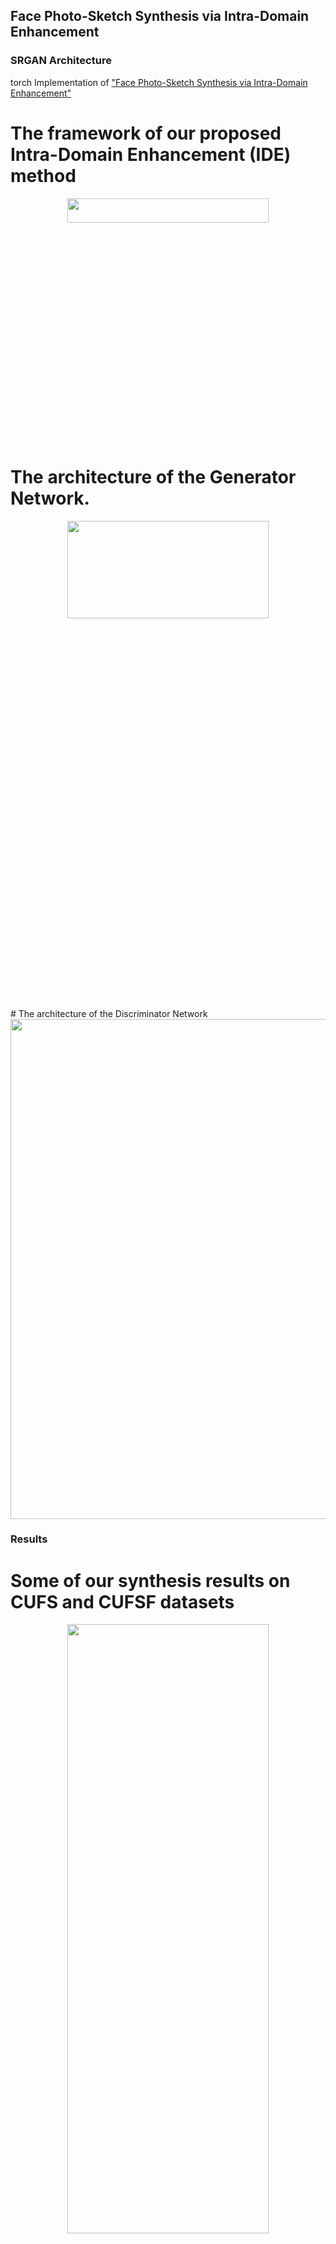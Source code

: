 ## Face Photo-Sketch Synthesis via Intra-Domain Enhancement


### SRGAN Architecture
torch Implementation of ["Face Photo-Sketch Synthesis via Intra-Domain Enhancement"](https://github.com/shenhaiyoualn/idesketch)

# The framework of our proposed Intra-Domain  Enhancement (IDE) method
<div align="center">
	<img src="imgs/IDE.PNG" width="80%" height="10%"/>
</div>
</a>

# The architecture of the Generator Network.

<div align="center">
	<img src="imgs/G.PNG" width="80%" height="20%"/>
</div>
</a>
# The architecture of the Discriminator Network

<div align="center">
	<img src="imgs/D.PNG" width="800"/>
</div>
</a>

### Results
# Some of our synthesis results on CUFS and CUFSF datasets
<a href="http://tensorlayer.readthedocs.io">
<div align="center">
	<img src="imgs/result1.PNG" width="80%" height="50%"/>
</div>
</a>

# and part of the synthesis results on Forensic and celebrity datasets
<div align="center">
	<img src="imgs/result2.PNG" width="80%" height="50%"/>
	<img src="imgs/result3.PNG" width="80%" height="50%"/>
</div>
</a>

